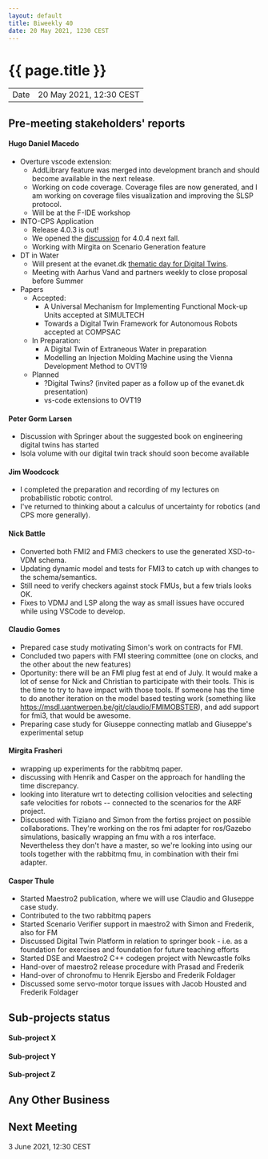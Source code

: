 ```yaml
---
layout: default
title: Biweekly 40
date: 20 May 2021, 1230 CEST
---
```


<script src="https://code.jquery.com/jquery-1.11.1.min.js">
</script>
<script src="/javascripts/edit.js"></script>
<script>setEditButonNm();</script>

# {{ page.title }}

|||
|---|---|
| Date | 20 May 2021, 12:30 CEST |


## Pre-meeting stakeholders' reports

<!-- Please keep in mind that the minutes are publicly available.-->

#### Hugo Daniel Macedo
* Overture vscode extension:
  * AddLibrary feature was merged into development branch and should become available in the next release. 
  * Working on code coverage. Coverage files are now generated, and I am working on coverage files visualization 
    and improving the SLSP protocol. 
  * Will be at the F-IDE workshop 
* INTO-CPS Application
  * Release 4.0.3 is out!
  * We opened the [discussion](https://github.com/INTO-CPS-Association/into-cps-application/discussions) for 4.0.4 next fall.  
  * Working with Mirgita on Scenario Generation feature  
* DT in Water
  * Will present at the evanet.dk [thematic day for Digital Twins](http://www.evanet.dk/20-05-2021-digitale-tvillinger-i-afloebs-og-spildevandsbranchen/).
  * Meeting with Aarhus Vand and partners weekly to close proposal before Summer
* Papers
  * Accepted:
    * A Universal Mechanism for Implementing Functional Mock-up Units accepted at SIMULTECH
    * Towards a Digital Twin Framework for Autonomous Robots accepted at COMPSAC 
  * In Preparation:
    * A Digital Twin of Extraneous Water in preparation 
    * Modelling an Injection Molding Machine using the Vienna Development Method to OVT19 
  * Planned
    * ?Digital Twins? (invited paper as a follow up of the evanet.dk presentation)  
    * vs-code extensions to OVT19


#### Peter Gorm Larsen
* Discussion with Springer about the suggested book on engineering digital twins has started
* Isola volume with our digital twin track should soon become available

#### Jim Woodcock
* I completed the preparation and recording of my lectures on probabilistic robotic control.
* I've returned to thinking about a calculus of uncertainty for robotics (and CPS more generally).

#### Nick Battle
* Converted both FMI2 and FMI3 checkers to use the generated XSD-to-VDM schema.
* Updating dynamic model and tests for FMI3 to catch up with changes to the schema/semantics.
* Still need to verify checkers against stock FMUs, but a few trials looks OK.
* Fixes to VDMJ and LSP along the way as small issues have occured while using VSCode to develop.

#### Claudio Gomes
* Prepared case study motivating Simon's work on contracts for FMI.
* Concluded two papers with FMI steering committee (one on clocks, and the other about the new features)
* Oportunity: there will be an FMI plug fest at end of July. It would make a lot of sense for Nick and Christian to participate with their tools. This is the time to try to have impact with those tools. If someone has the time to do another iteration on the model based testing work (something like https://msdl.uantwerpen.be/git/claudio/FMIMOBSTER), and add support for fmi3, that would be awesome.
* Preparing case study for Giuseppe connecting matlab and Giuseppe's experimental setup

#### Mirgita Frasheri
* wrapping up experiments for the rabbitmq paper.
* discussing with Henrik and Casper on the approach for handling the time discrepancy.
* looking into literature wrt to detecting collision velocities and selecting safe velocities for robots -- connected to the scenarios for the ARF project.
* Discussed with Tiziano and Simon from the fortiss project on possible collaborations. They're working on the ros fmi adapter for ros/Gazebo simulations, basically wrapping an fmu with a ros interface. Nevertheless they don't have a master, so we're looking into using our tools together with the rabbitmq fmu, in combination with their fmi adapter.

#### Casper Thule
* Started Maestro2 publication, where we will use Claudio and GIuseppe case study.
* Contributed to the two rabbitmq papers
* Started Scenario Verifier support in maestro2 with Simon and Frederik, also for FM
* Discussed Digital Twin Platform in relation to springer book - i.e. as a foundation for exercises and foundation for future teaching efforts
* Started DSE and Maestro2 C++ codegen project with Newcastle folks
* Hand-over of maestro2 release procedure with Prasad and Frederik
* Hand-over of chronofmu to Henrik Ejersbo and Frederik Foldager
* Discussed some servo-motor torque issues with Jacob Housted and Frederik Foldager

## Sub-projects status


#### Sub-project X

#### Sub-project Y

#### Sub-project Z

##  Any Other Business

Next Meeting
------------

3 June 2021, 12:30 CEST


<div id="edit_page_div"></div>
